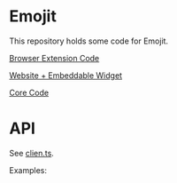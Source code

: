# Emojit
This repository holds some code for Emojit.

<!-- Following monorepo guide in https://valcker.medium.com/configuring-typescript-monorepo-with-eslint-prettier-and-webstorm-61a71f218104. -->

[Browser Extension Code](./extension)

<!-- TODO Show gif of using the extension. -->

[Website + Embeddable Widget](./site)

[Core Code](./core)

# API
See [clien.ts](./core/src/api/client.ts).

Examples:
<!-- TODO -->